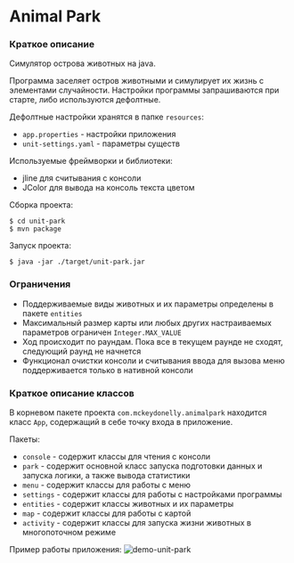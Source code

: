 Animal Park
=========
### Краткое описание

Симулятор острова животных на java.

Программа заселяет остров животными и симулирует их жизнь с элементами случайности.
Настройки программы запрашиваются при старте, либо используются дефолтные.

Дефолтные настройки хранятся в папке ```resources```:
- ```app.properties``` - настройки приложения
- ```unit-settings.yaml``` - параметры существ

Используемые фреймворки и библиотеки:
- jline для считывания с консоли
- JColor для вывода на консоль текста цветом

Сборка проекта:

```
$ cd unit-park
$ mvn package
```

Запуск проекта:
```
$ java -jar ./target/unit-park.jar
```

### Ограничения

- Поддерживаемые виды животных и их параметры определены в пакете ```entities```  
- Максимальный размер карты или любых других настраиваемых параметров ограничен ```Integer.MAX_VALUE```  
- Ход происходит по раундам. Пока все в текущем раунде не сходят, следующий раунд не начнется
- Функционал очистки консоли и считывания ввода для вызова меню поддерживается только в нативной консоли  

### Краткое описание классов

В корневом пакете проекта `com.mckeydonelly.animalpark` находится класс ```App```, содержащий в себе точку входа в приложение.

Пакеты:  
- ```console``` - содержит классы для чтения с консоли  
- ```park``` - содержит основной класс запуска подготовки данных и запуска логики, а также вывода статистики  
- ```menu``` - содержит классы для работы с меню  
- ```settings``` - содержит классы для работы с настройками программы  
- ```entities``` - содержит классы животных и их параметры  
- ```map``` - содержит классы для работы с картой  
- ```activity``` - содержит классы для запуска жизни животных в многопоточном режиме  

Пример работы приложения:
![demo-unit-park](https://user-images.githubusercontent.com/10290445/175464988-e40f30af-f3ca-4593-8fbe-cd859a29ed79.gif)
